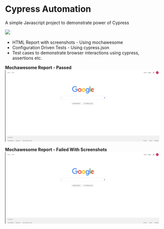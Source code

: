 # Cypress Automation

A simple Javascript project to demonstrate power of Cypress

![](https://github.com/automationio/cypressAutomation/workflows/workflow/badge.svg) 


* HTML Report with screenshots - Using mochawesome
* Configuration Driven Tests - Using cypress.json
* Test cases to demonstrate browser interactions using cypress, assertions etc.

 **Mochawesome Report - Passed**
![Recordit GIF](docs/mochawesome_passed.gif)


 **Mochawesome Report - Failed With Screenshots**
![Recordit GIF](docs/mochawesome_passed.gif)
